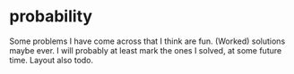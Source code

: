 # probability
Some problems I have come across that I think are fun.
(Worked) solutions maybe ever.
I will probably at least mark the ones I solved, at some future time. Layout also todo.
